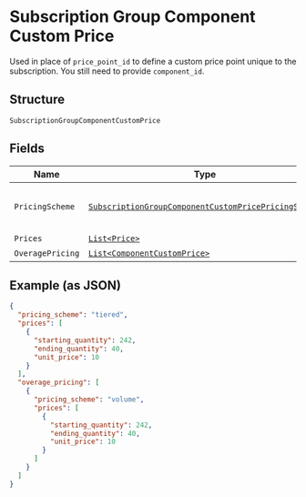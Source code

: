 
# Subscription Group Component Custom Price

Used in place of `price_point_id` to define a custom price point unique to the subscription. You still need to provide `component_id`.

## Structure

`SubscriptionGroupComponentCustomPrice`

## Fields

| Name | Type | Tags | Description | Getter | Setter |
|  --- | --- | --- | --- | --- | --- |
| `PricingScheme` | [`SubscriptionGroupComponentCustomPricePricingScheme`](../../doc/models/containers/subscription-group-component-custom-price-pricing-scheme.md) | Optional | This is a container for one-of cases. | SubscriptionGroupComponentCustomPricePricingScheme getPricingScheme() | setPricingScheme(SubscriptionGroupComponentCustomPricePricingScheme pricingScheme) |
| `Prices` | [`List<Price>`](../../doc/models/price.md) | Optional | - | List<Price> getPrices() | setPrices(List<Price> prices) |
| `OveragePricing` | [`List<ComponentCustomPrice>`](../../doc/models/component-custom-price.md) | Optional | - | List<ComponentCustomPrice> getOveragePricing() | setOveragePricing(List<ComponentCustomPrice> overagePricing) |

## Example (as JSON)

```json
{
  "pricing_scheme": "tiered",
  "prices": [
    {
      "starting_quantity": 242,
      "ending_quantity": 40,
      "unit_price": 10
    }
  ],
  "overage_pricing": [
    {
      "pricing_scheme": "volume",
      "prices": [
        {
          "starting_quantity": 242,
          "ending_quantity": 40,
          "unit_price": 10
        }
      ]
    }
  ]
}
```


